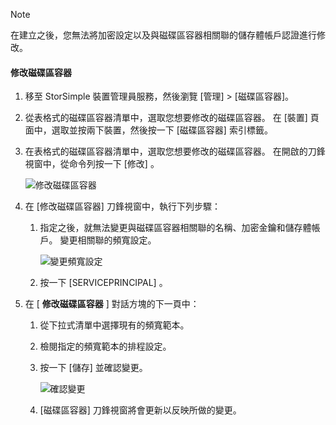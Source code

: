 <!--author=alkohli last changed: 07/05/2017-->

> [!NOTE] 
> 在建立之後，您無法將加密設定以及與磁碟區容器相關聯的儲存體帳戶認證進行修改。

#### <a name="to-modify-a-volume-container"></a>修改磁碟區容器

1. 移至 StorSimple 裝置管理員服務，然後瀏覽 [管理] > [磁碟區容器]。

2. 從表格式的磁碟區容器清單中，選取您想要修改的磁碟區容器。 在 [裝置] 頁面中，選取並按兩下裝置，然後按一下 [磁碟區容器] 索引標籤。

2. 在表格式的磁碟區容器清單中，選取您想要修改的磁碟區容器。 在開啟的刀鋒視窗中，從命令列按一下 [修改] 。

    ![修改磁碟區容器](./media/storsimple-8000-modify-volume-container/modify-vol-container1.png)

3. 在 [修改磁碟區容器] 刀鋒視窗中，執行下列步驟：
   
   1. 指定之後，就無法變更與磁碟區容器相關聯的名稱、加密金鑰和儲存體帳戶。 變更相關聯的頻寬設定。
      
       ![變更頻寬設定](./media/storsimple-8000-modify-volume-container/modify-vol-container2.png)

   2.  按一下 [SERVICEPRINCIPAL] 。
4. 在 [ **修改磁碟區容器** ] 對話方塊的下一頁中：
   
   1. 從下拉式清單中選擇現有的頻寬範本。
   2. 檢閱指定的頻寬範本的排程設定。
   3. 按一下 [儲存] 並確認變更。
      
       ![確認變更](./media/storsimple-8000-modify-volume-container/modify-vol-container3.png)

   3. [磁碟區容器] 刀鋒視窗將會更新以反映所做的變更。

